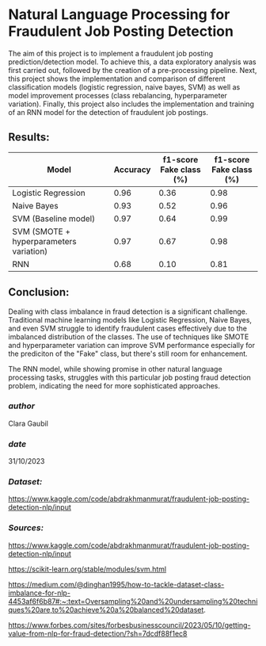 # Natural Language Processing for Fraudulent Job Posting Detection

The aim of this project is to implement a fraudulent job posting prediction/detection model. To achieve this, a data exploratory analysis was first carried out, followed by the creation of a pre-processing pipeline.  Next, this project shows the implementation and comparison of different classification models (logistic regression, naive bayes, SVM) as well as model improvement processes (class rebalancing, hyperparameter variation). Finally, this project also includes the implementation and training of an RNN model for the detection of fraudulent job postings.

## Results: 

| Model | Accuracy | f1-score Fake class (%) | f1-score Fake class (%)
| --------- | --------- | --------- | ---------
|Logistic Regression|0.96|0.36|0.98| 
|Naive Bayes|0.93|0.52|0.96| 
|SVM (Baseline model)|0.97|0.64|0.99| 
|SVM (SMOTE + hyperparameters variation)|0.97|0.67|0.98| 
|RNN|0.68|0.10|0.81|


## Conclusion:

Dealing with class imbalance in fraud detection is a significant challenge. Traditional machine learning models like Logistic Regression, Naive Bayes, and even SVM struggle to identify fraudulent cases effectively due to the imbalanced distribution of the classes. The use of techniques like SMOTE and hyperparameter variation can  improve SVM performance especially for the prediciton of the "Fake" class, but there's still room for enhancement.

The RNN model, while showing promise in other natural language processing tasks, struggles with this particular job posting fraud detection problem, indicating the need for more sophisticated approaches.

### *author*
Clara Gaubil

### *date*  
31/10/2023

### *Dataset:*  
https://www.kaggle.com/code/abdrakhmanmurat/fraudulent-job-posting-detection-nlp/input

### *Sources:*  
https://www.kaggle.com/code/abdrakhmanmurat/fraudulent-job-posting-detection-nlp/input

https://scikit-learn.org/stable/modules/svm.html

https://medium.com/@dinghan1995/how-to-tackle-dataset-class-imbalance-for-nlp-4453af6f6b87#:~:text=Oversampling%20and%20undersampling%20techniques%20are,to%20achieve%20a%20balanced%20dataset.

https://www.forbes.com/sites/forbesbusinesscouncil/2023/05/10/getting-value-from-nlp-for-fraud-detection/?sh=7dcdf88f1ec8